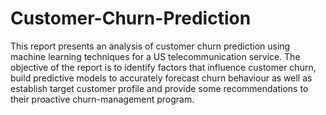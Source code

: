 # Customer-Churn-Prediction
This report presents an analysis of customer churn prediction using machine learning techniques for a US telecommunication service. The objective of the report is to identify factors that influence customer churn, build predictive models to accurately forecast churn behaviour as well as establish target customer profile and provide some recommendations to their proactive churn-management program.
